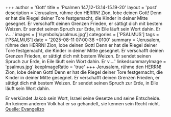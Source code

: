 +++
author = 'Gott'
title = 'Psalmen 147,12-13.14-15.19-20'
layout = 'post'
description = 'Jerusalem, rühme den HERRN! Zion, lobe deinen Gott! Denn er hat die Riegel deiner Tore festgemacht, die Kinder in deiner Mitte gesegnet. Er verschafft deinen Grenzen Frieden, er sättigt dich mit bestem Weizen. Er sendet seinen Spruch zur Erde, in Eile läuft sein Wort dahin.  Er v....'
images = ['/symbols/psalmus.jpg']
categories = ['PSALMUS']
tags = ['PSALMUS']
date = '2025-08-11 07:00:38 +0100'
summary = 'Jerusalem, rühme den HERRN! Zion, lobe deinen Gott! Denn er hat die Riegel deiner Tore festgemacht, die Kinder in deiner Mitte gesegnet. Er verschafft deinen Grenzen Frieden, er sättigt dich mit bestem Weizen. Er sendet seinen Spruch zur Erde, in Eile läuft sein Wort dahin.  Er v....'
linkedsummaryImage = 'psalmus.jpg'
keepImageRatio = 'true'
+++
Jerusalem, rühme den HERRN! Zion, lobe deinen Gott!
Denn er hat die Riegel deiner Tore festgemacht, die Kinder in deiner Mitte gesegnet.
Er verschafft deinen Grenzen Frieden, er sättigt dich mit bestem Weizen.
Er sendet seinen Spruch zur Erde, in Eile läuft sein Wort dahin.

Er verkündet Jakob sein Wort, Israel seine Gesetze und seine Entscheide.<!--more-->
An keinem anderen Volk hat er so gehandelt, sie kennen sein Recht nicht.<br> [Quelle: Evangelizo](https://evangeliumtagfuertag.org/DE/gospel)
